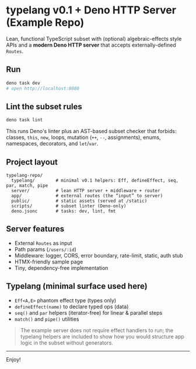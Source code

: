 # typelang v0.1 + Deno HTTP Server (Example Repo)

Lean, functional TypeScript subset with (optional) algebraic-effects style APIs and a **modern Deno
HTTP server** that accepts externally-defined `Routes`.

## Run

```bash
deno task dev
# open http://localhost:8080
```

## Lint the subset rules

```bash
deno task lint
```

This runs Deno's linter plus an AST-based subset checker that forbids: classes, `this`, `new`,
loops, mutation (`++`, `--`, assignments), enums, namespaces, decorators, and `let`/`var`.

## Project layout

```
typelang-repo/
  typelang/        # minimal v0.1 helpers: Eff, defineEffect, seq, par, match, pipe
  server/          # lean HTTP server + middleware + router
  app/             # external routes (the “input” to server)
  public/          # static assets (served at /static)
  scripts/         # subset linter (Deno-only)
  deno.jsonc       # tasks: dev, lint, fmt
```

## Server features

- External `Routes` as input
- Path params (`/users/:id`)
- Middleware: logger, CORS, error boundary, rate-limit, static, auth stub
- HTMX-friendly sample page
- Tiny, dependency-free implementation

## Typelang (minimal surface used here)

- `Eff<A,E>` phantom effect type (types only)
- `defineEffect(name)` to declare typed ops (data)
- `seq()` and `par` helpers (iterator-free) for linear & parallel steps
- `match()` and `pipe()` utilities

> The example server does not require effect handlers to run; the typelang helpers are included to
> show how you would structure app logic in the subset without generators.

---

Enjoy!
